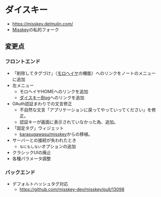 # ダイスキー

- https://misskey.delmulin.com/
- [Misskey](https://github.com/misskey-dev/misskey/)の私的フォーク

## 変更点

### フロントエンド

- 「削除してタグづけ」（[モロヘイヤ](https://github.com/pooza/mulukhiya-toot-proxy/)の機能）へのリンクをノートのメニューに追加
- 左メニュー
  - モロヘイヤHOMEへのリンクを追加
  - [ダイスキーBlog](https://blog.misskey.delmulin.com)へのリンクを追加
- OAuth認証まわりでの文言修正
  - 不自然な文言「アプリケーションに戻ってやっていってください」を修正。
  - 認証キーが画面に表示されていなかった為、追加。
- 「固定タグ」ウィジェット
  - [karasugawasu/misskey](https://github.com/karasugawasu/misskey)からの移植。
- サーバーとの接続が失われたとき
  - `なにもしない`オプションの追加
- クラシックUIの廃止
- 各種パラメータ調整

### バックエンド

- デフォルトハッシュタグ対応
  - https://github.com/misskey-dev/misskey/pull/13098
